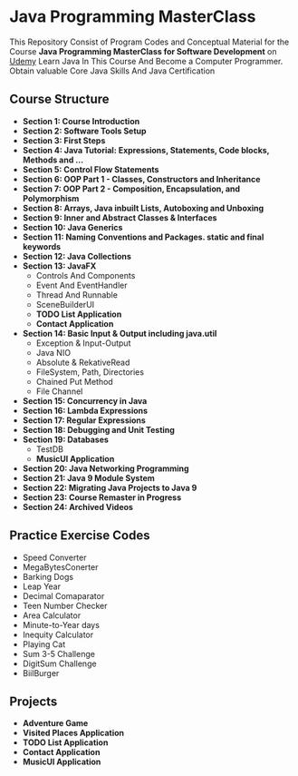 # Java Programming MasterClass
 This Repository Consist of Program Codes and Conceptual Material for the Course **Java Programming MasterClass for Software Development** on <a target="_blank" href="https://www.udemy.com/share/101WdqBUEecFdWRnQ=/">Udemy</a>
 Learn Java In This Course And Become a Computer Programmer. Obtain valuable Core Java Skills And Java Certification

## Course Structure
* **Section 1: Course Introduction**
* **Section 2: Software Tools Setup**
* **Section 3: First Steps**
* **Section 4: Java Tutorial: Expressions, Statements, Code blocks, Methods and …**
* **Section 5: Control Flow Statements**
* **Section 6: OOP Part 1 - Classes, Constructors and Inheritance** 
* **Section 7: OOP Part 2 - Composition, Encapsulation, and Polymorphism**
* **Section 8: Arrays, Java inbuilt Lists, Autoboxing and Unboxing**
* **Section 9: Inner and Abstract Classes & Interfaces**
* **Section 10: Java Generics**
* **Section 11: Naming Conventions and Packages. static and final keywords**
* **Section 12: Java Collections** 
* **Section 13: JavaFX**
    * Controls And Components
    * Event And EventHandler
    * Thread And Runnable
    * SceneBuilderUI
    * **TODO List Application**
    * **Contact Application**
* **Section 14: Basic Input & Output including java.util**
    * Exception & Input-Output
    * Java NIO
    * Absolute & RekativeRead
    * FileSystem, Path, Directories
    * Chained Put Method
    * File Channel
* **Section 15: Concurrency in Java**
* **Section 16: Lambda Expressions** 
* **Section 17: Regular Expressions** 
* **Section 18: Debugging and Unit Testing** 
* **Section 19: Databases**
    * TestDB
    * **MusicUI Application**
* **Section 20: Java Networking Programming** 
* **Section 21: Java 9 Module System** 
* **Section 22: Migrating Java Projects to Java 9**
* **Section 23: Course Remaster in Progress** 
* **Section 24: Archived Videos** 

## Practice Exercise Codes
- Speed Converter
- MegaBytesConerter
- Barking Dogs
- Leap Year
- Decimal Comaparator
- Teen Number Checker
- Area Calculator
- Minute-to-Year days
- Inequity Calculator
- Playing Cat
- Sum 3-5 Challenge
- DigitSum Challenge
- BiilBurger

## Projects
- **Adventure Game**
- **Visited Places Application**
- **TODO List Application**
- **Contact Application**
- **MusicUI Application**
